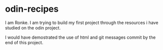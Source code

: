 # odin-recipes
I am Ronke. I am trying to build my first project through the resources i have studied on the odin project.

I would have demostrated the use of html and git messages commit by the end of this project.